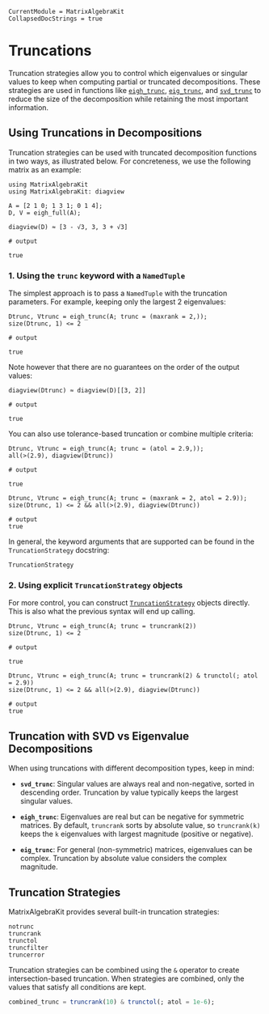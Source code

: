 ```@meta
CurrentModule = MatrixAlgebraKit
CollapsedDocStrings = true
```

# Truncations

Truncation strategies allow you to control which eigenvalues or singular values to keep when computing partial or truncated decompositions. These strategies are used in functions like [`eigh_trunc`](@ref), [`eig_trunc`](@ref), and [`svd_trunc`](@ref) to reduce the size of the decomposition while retaining the most important information.

## Using Truncations in Decompositions

Truncation strategies can be used with truncated decomposition functions in two ways, as illustrated below.
For concreteness, we use the following matrix as an example:

```jldoctest truncations
using MatrixAlgebraKit
using MatrixAlgebraKit: diagview

A = [2 1 0; 1 3 1; 0 1 4];
D, V = eigh_full(A);

diagview(D) ≈ [3 - √3, 3, 3 + √3]

# output

true
```

### 1. Using the `trunc` keyword with a `NamedTuple`

The simplest approach is to pass a `NamedTuple` with the truncation parameters.
For example, keeping only the largest 2 eigenvalues:

```jldoctest truncations
Dtrunc, Vtrunc = eigh_trunc(A; trunc = (maxrank = 2,));
size(Dtrunc, 1) <= 2

# output

true
```

Note however that there are no guarantees on the order of the output values:

```jldoctest truncations
diagview(Dtrunc) ≈ diagview(D)[[3, 2]]

# output

true
```

You can also use tolerance-based truncation or combine multiple criteria:

```jldoctest truncations
Dtrunc, Vtrunc = eigh_trunc(A; trunc = (atol = 2.9,));
all(>(2.9), diagview(Dtrunc))

# output

true
```

```jldoctest truncations
Dtrunc, Vtrunc = eigh_trunc(A; trunc = (maxrank = 2, atol = 2.9));
size(Dtrunc, 1) <= 2 && all(>(2.9), diagview(Dtrunc))

# output
true
```

In general, the keyword arguments that are supported can be found in the `TruncationStrategy` docstring:

```@docs; canonical = false
TruncationStrategy
```


### 2. Using explicit `TruncationStrategy` objects

For more control, you can construct [`TruncationStrategy`](@ref) objects directly.
This is also what the previous syntax will end up calling.

```jldoctest truncations
Dtrunc, Vtrunc = eigh_trunc(A; trunc = truncrank(2))
size(Dtrunc, 1) <= 2

# output

true
```

```jldoctest truncations
Dtrunc, Vtrunc = eigh_trunc(A; trunc = truncrank(2) & trunctol(; atol = 2.9))
size(Dtrunc, 1) <= 2 && all(>(2.9), diagview(Dtrunc))

# output
true
```

## Truncation with SVD vs Eigenvalue Decompositions

When using truncations with different decomposition types, keep in mind:

- **`svd_trunc`**: Singular values are always real and non-negative, sorted in descending order. Truncation by value typically keeps the largest singular values.

- **`eigh_trunc`**: Eigenvalues are real but can be negative for symmetric matrices. By default, `truncrank` sorts by absolute value, so `truncrank(k)` keeps the `k` eigenvalues with largest magnitude (positive or negative).

- **`eig_trunc`**: For general (non-symmetric) matrices, eigenvalues can be complex. Truncation by absolute value considers the complex magnitude.

## Truncation Strategies

MatrixAlgebraKit provides several built-in truncation strategies:

```@docs; canonical=false
notrunc
truncrank
trunctol
truncfilter
truncerror
```

Truncation strategies can be combined using the `&` operator to create intersection-based truncation.
When strategies are combined, only the values that satisfy all conditions are kept.

```julia
combined_trunc = truncrank(10) & trunctol(; atol = 1e-6);
```

